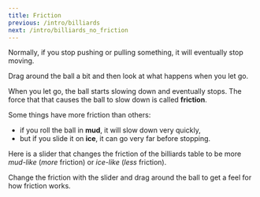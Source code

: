 ```yaml
---
title: Friction
previous: /intro/billiards
next: /intro/billiards_no_friction
---
```


<script>
    var sim = createSimulation({
        initialize: function(simulation) {
            var p = simulation.parameters;
            p.friction = 0.2;

            initBilliards(simulation, 1);

    		setToolbarAvailableTools(simulation.toolbar, ["move"]);
        }
    });
</script>


<div id="chapter">

<div class="page">
<div class="stepLog twoColumn">
Normally, if you stop pushing or pulling something, it will eventually stop moving.

Drag around the ball a bit and then look at what happens when you let go.

<script>
    var isDragging = false
	cue(function () {
        if (sim.mouse.mode === MouseMode.move)
        {
            isDragging = true;
        }

        var didJustLetGo = isDragging && (sim.mouse.mode === MouseMode.none);
        return didJustLetGo;
    });
	endStep();
</script>

When you let go, the ball starts slowing down and eventually stops.
The force that that causes the ball to slow down is called **friction**.

Some things have more friction than others: 

* if you roll the ball in **mud**, it will slow down very quickly,
* but if you slide it on **ice**, it can go very far before stopping.

Here is a slider that changes the friction of the billiards table to be more _mud-like_ (_more_ friction) or _ice-like_ (_less_ friction).

<script>
createSliderHere({
    object: sim.parameters,
    name: "friction",
    min: 0.04, max: 2,
    minLabel: "Ice", maxLabel: "Mud",
    transform: x => Math.exp(x),
    inverseTransform: x => Math.log(x),
});
</script>

Change the friction with the slider and drag around the ball to get a feel for how friction works.

</div>

<div class="twoColumn">
<script>
	insertHere(sim.div);
</script>
</div>
</div>
</div>